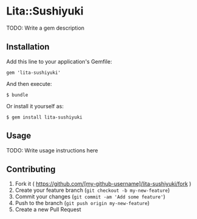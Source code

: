 # Lita::Sushiyuki

TODO: Write a gem description

## Installation

Add this line to your application's Gemfile:

    gem 'lita-sushiyuki'

And then execute:

    $ bundle

Or install it yourself as:

    $ gem install lita-sushiyuki

## Usage

TODO: Write usage instructions here

## Contributing

1. Fork it ( https://github.com/[my-github-username]/lita-sushiyuki/fork )
2. Create your feature branch (`git checkout -b my-new-feature`)
3. Commit your changes (`git commit -am 'Add some feature'`)
4. Push to the branch (`git push origin my-new-feature`)
5. Create a new Pull Request
